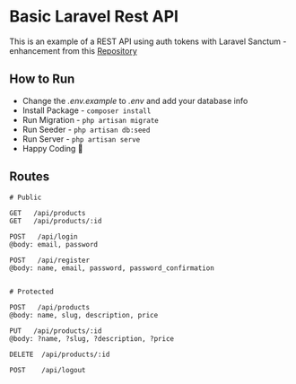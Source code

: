 # Basic Laravel Rest API

This is an example of a REST API using auth tokens with Laravel Sanctum - enhancement from this [Repository](https://github.com/bradtraversy/laravel-sanctum-api)

## How to Run
- Change the *.env.example* to *.env* and add your database info
- Install Package -  `composer install`
- Run Migration - `php artisan migrate`
- Run Seeder - `php artisan db:seed`
- Run Server - `php artisan serve`
- Happy Coding 👊

## Routes

```
# Public

GET   /api/products
GET   /api/products/:id

POST   /api/login
@body: email, password

POST   /api/register
@body: name, email, password, password_confirmation


# Protected

POST   /api/products
@body: name, slug, description, price

PUT   /api/products/:id
@body: ?name, ?slug, ?description, ?price

DELETE  /api/products/:id

POST    /api/logout
```
